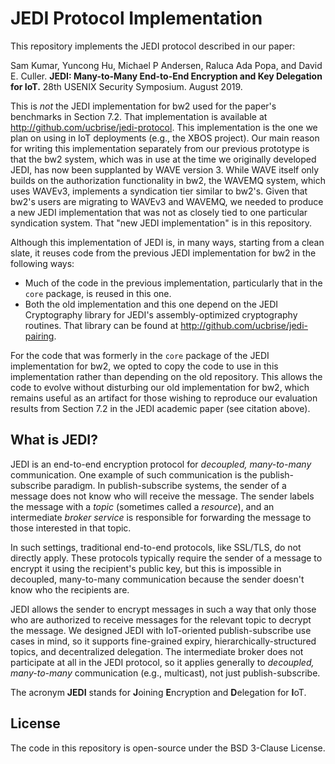 JEDI Protocol Implementation
============================

This repository implements the JEDI protocol described in our paper:

Sam Kumar, Yuncong Hu, Michael P Andersen, Raluca Ada Popa, and David E. Culler. **JEDI: Many-to-Many End-to-End Encryption and Key Delegation for IoT.** 28th USENIX Security Symposium. August 2019.

This is *not* the JEDI implementation for bw2 used for the paper's benchmarks in Section 7.2. That implementation is available at http://github.com/ucbrise/jedi-protocol. This implementation is the one we plan on using in IoT deployments (e.g., the XBOS project). Our main reason for writing this implementation separately from our previous prototype is that the bw2 system, which was in use at the time we originally developed JEDI, has now been supplanted by WAVE version 3. While WAVE itself only builds on the authorization functionality in bw2, the WAVEMQ system, which uses WAVEv3, implements a syndication tier similar to bw2's. Given that bw2's users are migrating to WAVEv3 and WAVEMQ, we needed to produce a new JEDI implementation that was not as closely tied to one particular syndication system. That "new JEDI implementation" is in this repository.

Although this implementation of JEDI is, in many ways, starting from a clean slate, it reuses code from the previous JEDI implementation for bw2 in the following ways:

* Much of the code in the previous implementation, particularly that in the `core` package, is reused in this one.
* Both the old implementation and this one depend on the JEDI Cryptography library for JEDI's assembly-optimized cryptography routines. That library can be found at http://github.com/ucbrise/jedi-pairing.

For the code that was formerly in the `core` package of the JEDI implementation for bw2, we opted to copy the code to use in this implementation rather than depending on the old repository. This allows the code to evolve without disturbing our old implementation for bw2, which remains useful as an artifact for those wishing to reproduce our evaluation results from Section 7.2 in the JEDI academic paper (see citation above).

What is JEDI?
-------------
JEDI is an end-to-end encryption protocol for *decoupled, many-to-many* communication. One example of such communication is the publish-subscribe paradigm. In publish-subscribe systems, the sender of a message does not know who will receive the message. The sender labels the message with a *topic* (sometimes called a *resource*), and an intermediate *broker service* is responsible for forwarding the message to those interested in that topic.

In such settings, traditional end-to-end protocols, like SSL/TLS, do not directly apply. These protocols typically require the sender of a message to encrypt it using the recipient's public key, but this is impossible in decoupled, many-to-many communication because the sender doesn't know who the recipients are.

JEDI allows the sender to encrypt messages in such a way that only those who are authorized to receive messages for the relevant topic to decrypt the message. We designed JEDI with IoT-oriented publish-subscribe use cases in mind, so it supports fine-grained expiry, hierarchically-structured topics, and decentralized delegation. The intermediate broker does not participate at all in the JEDI protocol, so it applies generally to *decoupled, many-to-many* communication (e.g., multicast), not just publish-subscribe.

The acronym **JEDI** stands for **J**oining **E**ncryption and **D**elegation for **I**oT.

License
-------
The code in this repository is open-source under the BSD 3-Clause License.
